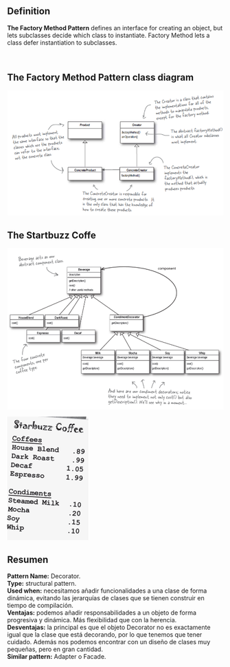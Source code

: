<h2>Definition</h2>

<b>The Factory Method Pattern</b> defines an interface for creating an object, but lets subclasses decide which class to instantiate. Factory Method lets a class defer instantiation to subclasses.

<br />

<h2>The Factory Method Pattern class diagram</h2>

![alt text](https://github.com/vegasuay/DesignPatterns/blob/master/FactoryMethodPattern/images/diagram1.PNG)

<h2>The Startbuzz Coffe</h2>

![alt text](https://github.com/vegasuay/DesignPatterns/blob/master/DecoratorPattern/images/diagram2.PNG)

![alt text](https://github.com/vegasuay/DesignPatterns/blob/master/DecoratorPattern/images/diagram3.PNG)

<h2>Resumen</h2>

<b>Pattern Name:</b> Decorator.<br />
<b>Type:</b> structural pattern.<br />
<b>Used when:</b> necesitamos añadir funcionalidades a una clase de forma dinámica, evitando las jerarquías de clases que se tienen construir en tiempo de compilación.<br />
<b>Ventajas:</b> podemos añadir responsabilidades a un objeto de forma progresiva y dinámica. Más flexibilidad que con la herencia.<br />
<b>Desventajas:</b> la principal es que el objeto Decorator no es exactamente igual que la clase que está decorando, por lo que tenemos que tener cuidado. Además nos podemos encontrar con un diseño de clases muy pequeñas, pero en gran cantidad.<br />
<b>Similar pattern:</b> Adapter o Facade.<br />
